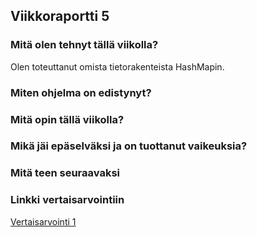 ## Viikkoraportti 5

### Mitä olen tehnyt tällä viikolla?

Olen toteuttanut omista tietorakenteista HashMapin. 

### Miten ohjelma on edistynyt?



### Mitä opin tällä viikolla?



### Mikä jäi epäselväksi ja on tuottanut vaikeuksia?



### Mitä teen seuraavaksi


### Linkki vertaisarvointiin

[Vertaisarvointi 1](https://github.com/JaykobJ/ReittiJoonasTira/issues/1)


